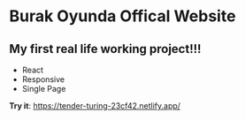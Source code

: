 # Burak Oyunda Offical Website
## My first real life working project!!!

* React
* Responsive
* Single Page

**Try it**: 
https://tender-turing-23cf42.netlify.app/
